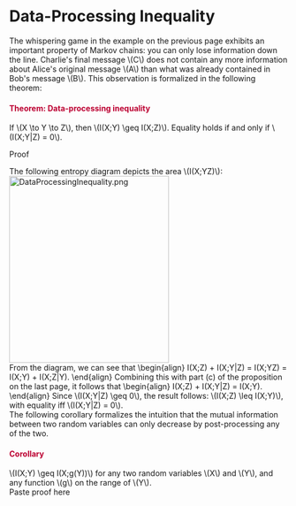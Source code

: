 # Data-Processing Inequality

<p>The whispering game in the example on the previous page exhibits an important property of Markov chains: you can only lose information down the line. Charlie's final message \(C\) does not contain any more information about Alice's original message \(A\) than what was already contained in Bob's message \(B\). This observation is formalized in the following theorem:</p>
<div class="content-box pad-box-mini border border-trbl border-round">
<h4 style="color: #bc0031;"><strong>Theorem: Data-processing inequality</strong></h4>
If \(X \to Y \to Z\), then \(I(X;Y) \geq I(X;Z)\). Equality holds if and only if \(I(X;Y|Z) = 0\).
<p><span class="element_toggler" role="button" aria-controls="group3" aria-label="Toggler" aria-expanded="false"><span class="Button">Proof</span></span></p>
<div id="group3" style="">
<div class="content-box">The following entropy diagram depicts the area \(I(X;YZ)\):<br><img src="https://canvas.uva.nl/courses/2205/files/275032/preview?verifier=UvTfQBq2E5Wa9KcEMv81FSbjxo7gRKSWa2xQnM3E" alt="DataProcessingInequality.png" width="289" height="338" data-api-endpoint="https://canvas.uva.nl/api/v1/courses/2205/files/275032" data-api-returntype="File"><br>From the diagram, we can see that \begin{align} I(X;Z) + I(X;Y|Z) = I(X;YZ) = I(X;Y) + I(X;Z|Y). \end{align} Combining this with part (c) of the proposition on the last page, it follows that \begin{align} I(X;Z) + I(X;Y|Z) = I(X;Y). \end{align} Since \(I(X;Y|Z) \geq 0\), the result follows: \(I(X;Z) \leq I(X;Y)\), with equality iff \(I(X;Y|Z) = 0\).</div>
</div>
</div>
The following corollary formalizes the intuition that the mutual information between two random variables can only decrease by post-processing any of the two.
<div class="content-box pad-box-mini border border-trbl border-round">
<h4 style="color: #bc0031;"><strong>Corollary</strong></h4>
\(I(X;Y) \geq I(X;g(Y))\) for any two random variables \(X\) and \(Y\), and any function \(g\) on the range of \(Y\).
<div id="group4" style="">
<div class="content-box">Paste proof here</div>
</div>
</div>
